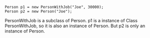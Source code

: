 ```
Person p1 = new PersonWithJob("Joe", 30000);
Person p2 = new Person("Joe");
```

PersonWithJob is a subclass of Person. p1 is a instance of Class PersonWithJob, so it is also an instance of Person. But p2 is only an instance of Person.
